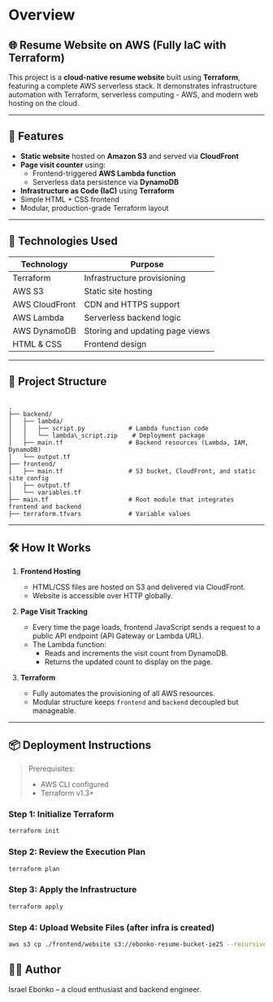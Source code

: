 # Overview
## 🌐 Resume Website on AWS (Fully IaC with Terraform)

This project is a **cloud-native resume website** built using **Terraform**, featuring a complete AWS serverless stack. It demonstrates infrastructure automation with Terraform, serverless computing - AWS, and modern web hosting on the cloud.

---

## 🚀 Features

- **Static website** hosted on **Amazon S3** and served via **CloudFront**
- **Page visit counter** using:
  - Frontend-triggered **AWS Lambda function**
  - Serverless data persistence via **DynamoDB**
- **Infrastructure as Code (IaC)** using **Terraform**
- Simple HTML + CSS frontend
- Modular, production-grade Terraform layout

---

## 🧱 Technologies Used

| Technology   | Purpose                        |
|--------------|--------------------------------|
| Terraform    | Infrastructure provisioning    |
| AWS S3       | Static site hosting            |
| AWS CloudFront | CDN and HTTPS support         |
| AWS Lambda   | Serverless backend logic       |
| AWS DynamoDB | Storing and updating page views |
| HTML & CSS   | Frontend design                |

---

## 📁 Project Structure

```

.
├── backend/
│   ├── lambda/
│   │   ├── script.py            # Lambda function code
│   │   └── lambda\_script.zip    # Deployment package
│   ├── main.tf                  # Backend resources (Lambda, IAM, DynamoDB)
│   └── output.tf
├── frontend/
│   ├── main.tf                  # S3 bucket, CloudFront, and static site config
│   ├── output.tf
│   └── variables.tf
├── main.tf                      # Root module that integrates frontend and backend
├── terraform.tfvars             # Variable values

````

---

## 🛠️ How It Works

1. **Frontend Hosting**
   - HTML/CSS files are hosted on S3 and delivered via CloudFront.
   - Website is accessible over HTTP globally.

2. **Page Visit Tracking**
   - Every time the page loads, frontend JavaScript sends a request to a public API endpoint (API Gateway or Lambda URL).
   - The Lambda function:
     - Reads and increments the visit count from DynamoDB.
     - Returns the updated count to display on the page.

3. **Terraform**
   - Fully automates the provisioning of all AWS resources.
   - Modular structure keeps `frontend` and `backend` decoupled but manageable.

---

## 📦 Deployment Instructions

> Prerequisites:
> - AWS CLI configured
> - Terraform v1.3+

### Step 1: Initialize Terraform
```bash
terraform init
````

### Step 2: Review the Execution Plan

```bash
terraform plan
```

### Step 3: Apply the Infrastructure

```bash
terraform apply
```

### Step 4: Upload Website Files (after infra is created)

```bash
aws s3 cp ./frontend/website s3://ebonko-resume-bucket-ie25 --recursive
```

## 🧑‍💻 Author

Israel Ebonko – a cloud enthusiast and backend engineer.

